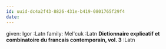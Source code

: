 ```yaml
---
id: uuid-dc4a2f43-8826-431e-b419-0801765f29f4
date: 
---
```


given: Igor :Latn
family: Mel'cuk :Latn
**Dictionnaire explicatif et combinatoire du francais contemporain, vol. 3** :Latn